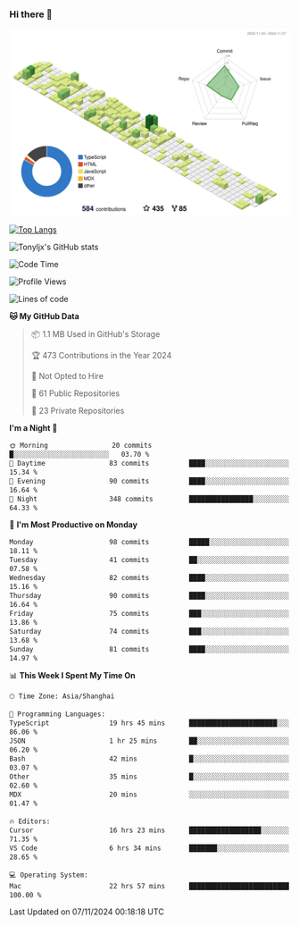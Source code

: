 ### Hi there 👋

![](./profile-3d-contrib/profile-green-animate.svg)

 

[![Top Langs](https://github-readme-stats.vercel.app/api/top-langs/?username=tonyljx)](https://github.com/anuraghazra/github-readme-stats)

![Tonyljx's GitHub stats](https://github-readme-stats.vercel.app/api?username=tonyljx&theme=default&show_icons=true)

 

<!--START_SECTION:waka-->
![Code Time](http://img.shields.io/badge/Code%20Time-869%20hrs%2035%20mins-blue)

![Profile Views](http://img.shields.io/badge/Profile%20Views-6-blue)

![Lines of code](https://img.shields.io/badge/From%20Hello%20World%20I%27ve%20Written-647.8%20thousand%20lines%20of%20code-blue)

**🐱 My GitHub Data** 

> 📦 1.1 MB Used in GitHub's Storage 
 > 
> 🏆 473 Contributions in the Year 2024
 > 
> 🚫 Not Opted to Hire
 > 
> 📜 61 Public Repositories 
 > 
> 🔑 23 Private Repositories 
 > 
**I'm a Night 🦉** 

```text
🌞 Morning                20 commits          █░░░░░░░░░░░░░░░░░░░░░░░░   03.70 % 
🌆 Daytime                83 commits          ████░░░░░░░░░░░░░░░░░░░░░   15.34 % 
🌃 Evening                90 commits          ████░░░░░░░░░░░░░░░░░░░░░   16.64 % 
🌙 Night                  348 commits         ████████████████░░░░░░░░░   64.33 % 
```
📅 **I'm Most Productive on Monday** 

```text
Monday                   98 commits          █████░░░░░░░░░░░░░░░░░░░░   18.11 % 
Tuesday                  41 commits          ██░░░░░░░░░░░░░░░░░░░░░░░   07.58 % 
Wednesday                82 commits          ████░░░░░░░░░░░░░░░░░░░░░   15.16 % 
Thursday                 90 commits          ████░░░░░░░░░░░░░░░░░░░░░   16.64 % 
Friday                   75 commits          ███░░░░░░░░░░░░░░░░░░░░░░   13.86 % 
Saturday                 74 commits          ███░░░░░░░░░░░░░░░░░░░░░░   13.68 % 
Sunday                   81 commits          ████░░░░░░░░░░░░░░░░░░░░░   14.97 % 
```


📊 **This Week I Spent My Time On** 

```text
🕑︎ Time Zone: Asia/Shanghai

💬 Programming Languages: 
TypeScript               19 hrs 45 mins      ██████████████████████░░░   86.06 % 
JSON                     1 hr 25 mins        ██░░░░░░░░░░░░░░░░░░░░░░░   06.20 % 
Bash                     42 mins             █░░░░░░░░░░░░░░░░░░░░░░░░   03.07 % 
Other                    35 mins             █░░░░░░░░░░░░░░░░░░░░░░░░   02.60 % 
MDX                      20 mins             ░░░░░░░░░░░░░░░░░░░░░░░░░   01.47 % 

🔥 Editors: 
Cursor                   16 hrs 23 mins      ██████████████████░░░░░░░   71.35 % 
VS Code                  6 hrs 34 mins       ███████░░░░░░░░░░░░░░░░░░   28.65 % 

💻 Operating System: 
Mac                      22 hrs 57 mins      █████████████████████████   100.00 % 
```


 Last Updated on 07/11/2024 00:18:18 UTC
<!--END_SECTION:waka-->
